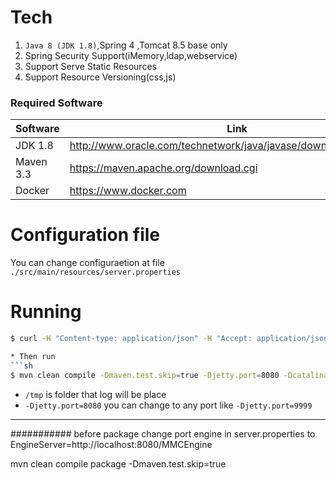 
# Tech

1. `Java 8 (JDK 1.8)`,Spring 4 ,Tomcat 8.5 base only
2. Spring Security Support(iMemory,ldap,webservice)
3. Support Serve Static Resources 
4. Support Resource Versioning(css,js)

### Required Software
| Software | Link |
| ------ | ------ |
| JDK 1.8 | http://www.oracle.com/technetwork/java/javase/downloads/index.html |
| Maven 3.3  |https://maven.apache.org/download.cgi |
| Docker |https://www.docker.com|

# Configuration file
You can change configuraetion at file `./src/main/resources/server.properties`

# Running
```sh
$ curl -H "Content-type: application/json" -H "Accept: application/json" http://localhost:8888

* Then run
```sh
$ mvn clean compile -Dmaven.test.skip=true -Djetty.port=8080 -Dcatalina.base=/tmp -DrootPath=/tmp jetty:run
```
  - `/tmp` is folder that log will be place
  - `-Djetty.port=8080` you can change to any port like  `-Djetty.port=9999`


** **

###########
before package 
change port engine in 
server.properties to
EngineServer=http://localhost:8080/MMCEngine


mvn clean compile package -Dmaven.test.skip=true 

